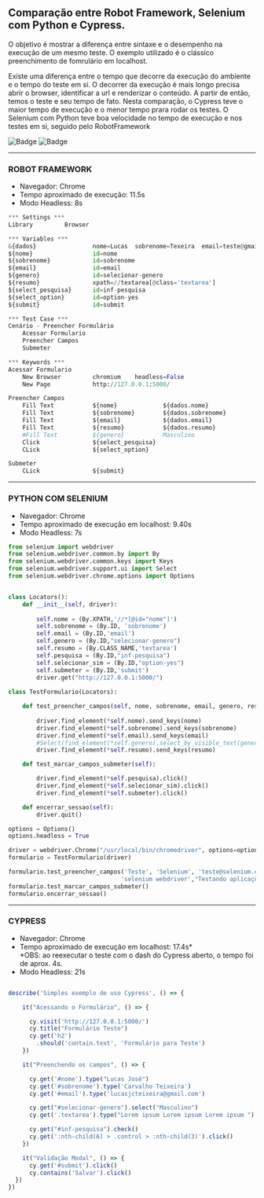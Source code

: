## __Comparação entre Robot Framework, Selenium com Python e Cypress.__  

<p>O objetivo é mostrar a diferença entre sintaxe e o desempenho na execução de um mesmo teste.  O exemplo utilizado é o clássico preenchimento de fomrulário em localhost.</p>   
<p>Existe uma diferença entre o tempo que decorre da execução do ambiente e o tempo do teste em si. O decorrer da execução é mais longo precisa abrir o browser, identificar a url e renderizar o conteúdo. A partir de então, temos o teste e seu tempo de fato. Nesta comparação, o Cypress teve o maior tempo de execução e o menor tempo prara rodar os testes. O Selenium com Python teve boa velocidade no tempo de execução e nos testes em si, seguido pelo RobotFramework</p>   





![Badge](https://img.shields.io/badge/Selenium-Python-blue)
![Badge](https://img.shields.io/badge/RobotFramework-Browser-brightgreen)    

***  

### ROBOT FRAMEWORK  

* Navegador: Chrome   
* Tempo aproximado de execução: 11.5s    
* Modo Headless: 8s    


```python
*** Settings ***
Library         Browser

*** Variables ***
&{dados}                nome=Lucas  sobrenome=Texeira  email=teste@gmail.com  resumo=Automacao com RobotFramework
${nome}                 id=nome
${sobrenome}            id=sobrenome
${email}                id=email
${genero}               id=selecionar-genero
${resumo}               xpath=//textarea[@class='textarea']
${select_pesquisa}      id=inf-pesquisa
${select_option}        id=option-yes
${submit}               id=submit

*** Test Case ***
Cenário - Preencher Formulário
    Acessar Formulario
    Preencher Campos
    Submeter

*** Keywords ***
Acessar Formulario
    New Browser         chromium    headless=False
    New Page            http://127.0.0.1:5000/     

Preencher Campos
    Fill Text           ${nome}             ${dados.nome}
    Fill Text           ${sobrenome}        ${dados.sobrenome}
    Fill Text           ${email}            ${dados.email}
    Fill Text           ${resumo}           ${dados.resumo}
    #Fill Text          ${genero}           Masculino
    Click               ${select_pesquisa}
    CLick               ${select_option}

Submeter
    CLick               ${submit}

```   

***   

### PYTHON COM SELENIUM     

* Navegador: Chrome   
* Tempo aproximado de execução em localhost: 9.40s     
* Modo Headless: 7s   

```python
from selenium import webdriver
from selenium.webdriver.common.by import By
from selenium.webdriver.common.keys import Keys
from selenium.webdriver.support.ui import Select
from selenium.webdriver.chrome.options import Options


class Locators():
    def __init__(self, driver):
            
        self.nome = (By.XPATH,'//*[@id="nome"]')
        self.sobrenome = (By.ID, 'sobrenome')
        self.email = (By.ID,'email')
        self.genero = (By.ID,"selecionar-genero")
        self.resumo = (By.CLASS_NAME,'textarea')
        self.pesquisa = (By.ID,"inf-pesquisa")
        self.selecionar_sim = (By.ID,"option-yes")
        self.submeter = (By.ID,'submit')
        driver.get("http://127.0.0.1:5000/")
        
class TestFormulario(Locators):

    def test_preencher_campos(self, nome, sobrenome, email, genero, resumo):
        
        driver.find_element(*self.nome).send_keys(nome)
        driver.find_element(*self.sobrenome).send_keys(sobrenome)
        driver.find_element(*self.email).send_keys(email)
        #Select(find_element(*self.genero).select_by_visible_text(genero))
        driver.find_element(*self.resumo).send_keys(resumo)

    def test_marcar_campos_submeter(self):

        driver.find_element(*self.pesquisa).click()
        driver.find_element(*self.selecionar_sim).click()
        driver.find_element(*self.submeter).click()

    def encerrar_sessao(self):
        driver.quit()

options = Options()
options.headless = True

driver = webdriver.Chrome("/usr/local/bin/chromedriver", options=options)
formulario = TestFormulario(driver)

formulario.test_preencher_campos('Teste', 'Selenium', 'teste@selenium.com', 
                                'selenium webdriver',"Testando aplicações com selenium")
formulario.test_marcar_campos_submeter()
formulario.encerrar_sessao()

```
***  

### CYPRESS   

* Navegador: Chrome    
* Tempo aproximado de execução em localhost: 17.4s*   
*OBS: ao reexecutar o teste com o dash do Cypress aberto, o tempo foi de aprox. 4s.    
* Modo Headless: 21s   

```javascript

describe('Simples exemplo de uso Cypress', () => {

    it("Acessando o Formulário", () => {

      cy.visit('http://127.0.0.1:5000/')
      cy.title("Formulário Teste")
      cy.get('h2')
        .should('contain.text', 'Formulário para Teste')
    })

    it("Preenchendo os campos", () => {

      cy.get('#nome').type("Lucas José")
      cy.get('#sobrenome').type('Carvalho Teixeira')
      cy.get('#email').type('lucasjcteixeira@gmail.com')

      cy.get("#selecionar-genero").select("Masculino")
      cy.get('.textarea').type("Lorem ipsum Lorem ipsum Lorem ipsum ")

      cy.get("#inf-pesquisa").check()
      cy.get(':nth-child(6) > .control > :nth-child(3)').click()
    })

    it("Validação Modal", () => {
      cy.get('#submit').click()
      cy.contains('Salvar').click()
  })
})

```
